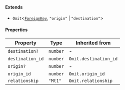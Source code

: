 #### Extends

* `Omit`<[`ForeignKey`](./api_html/ForeignKey.md), `"origin"` | `"destination"`>

#### Properties

| Property                                     | Type     | Inherited from        |
| -------------------------------------------- | -------- | --------------------- |
| <a id="destination"></a> `destination?`      | `number` | -                     |
| <a id="destination_id"></a> `destination_id` | `number` | `Omit.destination_id` |
| <a id="origin"></a> `origin?`                | `number` | -                     |
| <a id="origin_id"></a> `origin_id`           | `number` | `Omit.origin_id`      |
| <a id="relationship"></a> `relationship`     | `"Mt1"`  | `Omit.relationship`   |
